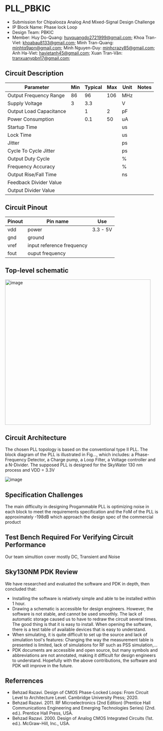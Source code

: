 # PLL_PBKIC
- Submission for Chipalooza Analog And Mixed-Signal Design Challenge
- IP Block Name: Phase lock Loop 
- Design Team: PBKIC
- Member: Huy Do-Quang: huyquangdo2721999@gmail.com; Khoa Tran-Viet: khoabau8133@gmail.com; Minh Tran-Quang: minhtq9apn@gmail.com; Minh Nguyen-Duy: minhcrazy85@gmail.com; Anh Ha-Viet: havietanh45@gmail.com; Xuan Tran-Văn: tranxuanypbn17@gmail.com;

## Circuit Description
| Parameter                           | Min | Typical | Max        | Unit   | Notes |
| ----------------------------------- | --- | ------- | ---------- | ------ | ----- |
| Output Frequency Range              |  86 |    96   |     106    |   MHz  |     |
| Supply Voltage                      |  3  |   3.3   |            |    V   |     |
| Output Load Capacitance             |     |   1     |         2  |     pF |     |
| Power Consumption                   |     |     0.1 |        50  |      uA| |
| Startup Time                        |     |         |            |      us| |
| Lock Time                           |     |         |            |      us| |
| Jitter                              |     |         |            |      ps| |
| Cycle To Cycle Jitter               |     |         |            |      ps| |
| Output Duty Cycle                   |     |         |            |       %| |
| Frequency Accuracy                  |     |         |            |       %| |
| Output Rise/Fall Time               |     |         |            |      ns| |
| Feedback Divider Value              |     |         |            |        | |
| Output Divider Value                |     |         |            |        | |

## Circuit Pinout
| Pinout | Pin name | Use |
| --- | --- | --- |
|vdd|power|3.3 - 5V|
|gnd|ground| |
|vref|input reference frequency| |
|fout|ouput frequency| |

## Top-level schematic

<img width="478" alt="image" src="https://github.com/huydo272/PLL_PBKIC/assets/84896940/0e6712df-5edd-40ed-aab7-25433926aabd">

## Circuit Architecture

The chosen PLL topology is based on the conventional type II PLL. The block diagram of the PLL is illustrated in Fig…, which includes: a Phase-Frequency Detector, a Charge pump, a Loop Filter, a Voltage controller and a N-Divider. The supposed PLL is designed for the SkyWater 130 nm process and VDD = 3.3V

![image](https://github.com/huydo272/PLL_PBKIC/assets/84896940/3eda4a4d-d34d-4b39-b286-8310c4c145b7)

## Specification Challenges
The main difficulty in designing Progammable PLL is optimizing noise in each block to meet the requirements specification and the FoM of the PLL is approximately -198dB which approach the design spec of the commercial product 

## Test Bench Required For Verifying Circuit Performance
Our team simultion cover mostly DC, Transient and Noise 

## Sky130NM PDK Review
We have researched and evaluated the software and PDK in depth, then concluded that:
- Installing the software is relatively simple and able to be installed within 1 hour.
- Drawing a schematic is accessible for design engineers. However, the software is not stable, and cannot be used smoothly. The lack of automatic storage caused us to have to redraw the circuit several times. The good thing is that it is easy to install. When opening the software, there is a test table of available devices that is easy to understand.
- When simulating, it is quite difficult to set up the source and lack of simulation tool's features: Changing the way the measurement table is presented is limited, lack of simulations for RF such as PSS simulation,...
- PDK documents are accessible and open source, but many symbols and abbreviations are not annotated, making it difficult for design engineers to understand.
Hopefully with the above contributions, the software and PDK will improve in the future.

## Referrences
- Behzad Razavi. Design of CMOS Phase-Locked Loops: From Circuit Level to Architecture Level. Cambridge University Press; 2020.
- Behzad Razavi. 2011. RF Microelectronics (2nd Edition) (Prentice Hall Communications Engineering and Emerging Technologies Series) (2nd. ed.). Prentice Hall Press, USA.
- Behzad Razavi. 2000. Design of Analog CMOS Integrated Circuits (1st. ed.). McGraw-Hill, Inc., USA.



  
